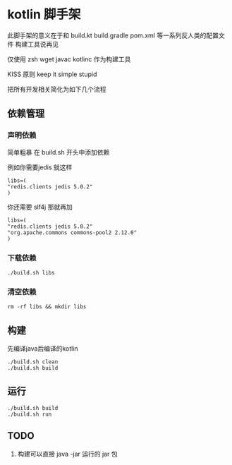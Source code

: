 # kotlin 脚手架

此脚手架的意义在于和 build.kt build.gradle pom.xml 等一系列反人类的配置文件 构建工具说再见

仅使用 zsh wget javac kotlinc 作为构建工具

KISS 原则 keep it simple stupid

把所有开发相关简化为如下几个流程

## 依赖管理

### 声明依赖

简单粗暴
在 build.sh 开头中添加依赖

例如你需要jedis 就这样
```shell
libs=(
"redis.clients jedis 5.0.2"
)
```

你还需要 slf4j 那就再加

```shell
libs=(
"redis.clients jedis 5.0.2"
"org.apache.commons commons-pool2 2.12.0"
)
```

### 下载依赖

```shell
./build.sh libs
```


### 清空依赖

```shell
rm -rf libs && mkdir libs
```

## 构建

先编译java后编译的kotlin

```shell
./build.sh clean
./build.sh build
```


## 运行

```shell
./build.sh build
./build.sh run
```

## TODO

1. 构建可以直接 java -jar 运行的 jar 包

